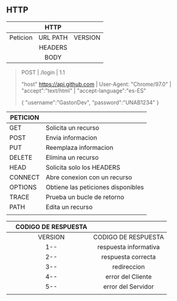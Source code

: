 ## HTTP

<table>
    <thead>
        <tr>
            <th></th>
            <th text="bold">HTTP</th>
            <th></th>
        </tr>
    </thead>
    <tbody>
        <tr>
            <td align="center">Peticion</td>
            <td align="center">URL PATH</td>
            <td align="center">VERSION</td>
        </tr>
        <tr>
            <td align="center"></td>
            <td align="center">HEADERS</td>
            <td align="center"> </td>
        </tr>
         <tr>
            <td align="center"></td>
            <td align="center">BODY</td>
            <td align="center"> </td>
        </tr>
    </tbody>
</table>

> POST | /login | 1.1
>
> "host" https://api.github.com | User-Agent: "Chrome/97.0" | "accept":"text/html" | "accept-language":"es-ES"
>
>{ "username":"GastonDev", "password":"UNAB1234" }

| PETICION | | 
| --- | --- | 
| GET | Solicita un recurso |
| POST | Envia informacion |
| PUT | Reemplaza informacion | 
| DELETE | Elimina un recurso | 
| HEAD | Solicita solo los HEADERS | 
| CONNECT | Abre conexion con un recurso | 
| OPTIONS | Obtiene las peticiones disponibles | 
| TRACE | Prueba un bucle de retorno | 
| PATH | Edita un recurso | 
|| 


| | CODIGO DE RESPUESTA | |
|:-:|:-:|:-:| 
| | VERSION | CODIGO DE RESPUESTA|
| | 1-- | respuesta informativa |
| | 2-- | respuesta correcta |
| | 3-- | redireccion | 
| | 4-- | error del Cliente | 
| | 5-- | error del Servidor | 
|| 

